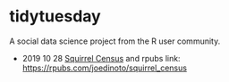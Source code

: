 # tidytuesday
A social data science project from the R user community.

* 2019 10 28 [Squirrel Census](squirrel_census_files/squirrel_census.md) and rpubs link: https://rpubs.com/joedinoto/squirrel_census
